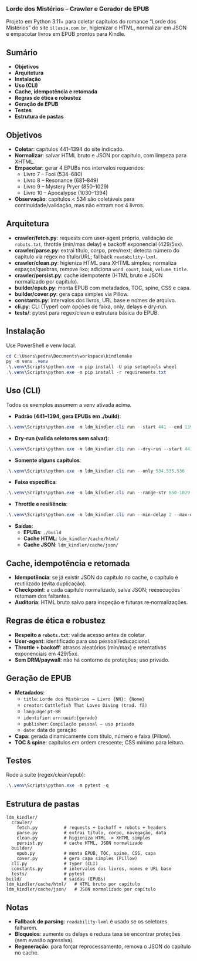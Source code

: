 ### Lorde dos Mistérios – Crawler e Gerador de EPUB

Projeto em Python 3.11+ para coletar capítulos do romance “Lorde dos Mistérios” do site `illusia.com.br`, higienizar o HTML, normalizar em JSON e empacotar livros em EPUB prontos para Kindle.

## Sumário
- **Objetivos**
- **Arquitetura**
- **Instalação**
- **Uso (CLI)**
- **Cache, idempotência e retomada**
- **Regras de ética e robustez**
- **Geração de EPUB**
- **Testes**
- **Estrutura de pastas**

## Objetivos
- **Coletar**: capítulos 441–1394 do site indicado.
- **Normalizar**: salvar HTML bruto e JSON por capítulo, com limpeza para XHTML.
- **Empacotar**: gerar 4 EPUBs nos intervalos requeridos:
  - Livro 7 – Fool (534–680)
  - Livro 8 – Resonance (681–849)
  - Livro 9 – Mystery Pryer (850–1029)
  - Livro 10 – Apocalypse (1030–1394)
- **Observação**: capítulos < 534 são coletáveis para continuidade/validação, mas não entram nos 4 livros.

## Arquitetura
- **crawler/fetch.py**: requests com user‑agent próprio, validação de `robots.txt`, throttle (min/max delay) e backoff exponencial (429/5xx).
- **crawler/parse.py**: extrai título, corpo, prev/next; detecta número do capítulo via regex no título/URL; fallback `readability-lxml`.
- **crawler/clean.py**: higieniza HTML para XHTML simples; normaliza espaços/quebras, remove lixo; adiciona `word_count`, `book`, `volume_title`.
- **crawler/persist.py**: cache idempotente (HTML bruto e JSON normalizado por capítulo).
- **builder/epub.py**: monta EPUB com metadados, TOC, spine, CSS e capa.
- **builder/cover.py**: gera capa simples via Pillow.
- **constants.py**: intervalos dos livros, URL base e nomes de arquivo.
- **cli.py**: CLI (Typer) com opções de faixa, only, delays e dry‑run.
- **tests/**: pytest para regex/clean e estrutura básica do EPUB.

## Instalação
Use PowerShell e venv local.

```powershell
cd C:\Users\pedra\Documents\workspace\kindlemake
py -m venv .venv
.\.venv\Scripts\python.exe -m pip install -U pip setuptools wheel
.\.venv\Scripts\python.exe -m pip install -r requirements.txt
```

## Uso (CLI)
Todos os exemplos assumem a venv ativada acima.

- **Padrão (441–1394, gera EPUBs em ./build)**:
```powershell
.\.venv\Scripts\python.exe -m ldm_kindler.cli run --start 441 --end 1394 --out .\build
```

- **Dry‑run (valida seletores sem salvar)**:
```powershell
.\.venv\Scripts\python.exe -m ldm_kindler.cli run --dry-run --start 441 --end 450
```

- **Somente alguns capítulos**:
```powershell
.\.venv\Scripts\python.exe -m ldm_kindler.cli run --only 534,535,536
```

- **Faixa específica**:
```powershell
.\.venv\Scripts\python.exe -m ldm_kindler.cli run --range-str 850-1029
```

- **Throttle e resiliência**:
```powershell
.\.venv\Scripts\python.exe -m ldm_kindler.cli run --min-delay 2 --max-delay 5 --max-retries 4
```

- **Saídas**:
  - **EPUBs**: `./build`
  - **Cache HTML**: `ldm_kindler/cache/html/`
  - **Cache JSON**: `ldm_kindler/cache/json/`

## Cache, idempotência e retomada
- **Idempotência**: se já existir JSON do capítulo no cache, o capítulo é reutilizado (evita duplicação).
- **Checkpoint**: a cada capítulo normalizado, salva JSON; reexecuções retomam dos faltantes.
- **Auditoria**: HTML bruto salvo para inspeção e futuras re‑normalizações.

## Regras de ética e robustez
- **Respeito a `robots.txt`**: valida acesso antes de coletar.
- **User‑agent**: identificado para uso pessoal/educacional.
- **Throttle + backoff**: atrasos aleatórios (min/max) e retentativas exponenciais em 429/5xx.
- **Sem DRM/paywall**: não há contorno de proteções; uso privado.

## Geração de EPUB
- **Metadados**:
  - `title`: `Lorde dos Mistérios – Livro {NN}: {Nome}`
  - `creator`: `Cuttlefish That Loves Diving (trad. fã)`
  - `language`: `pt-BR`
  - `identifier`: `urn:uuid:{gerado}`
  - `publisher`: `Compilação pessoal – uso privado`
  - `date`: data de geração
- **Capa**: gerada dinamicamente com título, número e faixa (Pillow).
- **TOC & spine**: capítulos em ordem crescente; CSS mínimo para leitura.

## Testes
Rode a suíte (regex/clean/epub):
```powershell
.\.venv\Scripts\python.exe -m pytest -q
```

## Estrutura de pastas
```
ldm_kindler/
  crawler/
    fetch.py          # requests + backoff + robots + headers
    parse.py          # extrai título, corpo, navegação, data
    clean.py          # higieniza HTML -> XHTML simples
    persist.py        # cache HTML, JSON normalizado
  builder/
    epub.py           # monta EPUB, TOC, spine, CSS, capa
    cover.py          # gera capa simples (Pillow)
  cli.py              # Typer (CLI)
  constants.py        # intervalos dos livros, nomes e URL base
  tests/              # pytest
build/                # saídas (EPUBs)
ldm_kindler/cache/html/   # HTML bruto por capítulo
ldm_kindler/cache/json/   # JSON normalizado por capítulo
```

## Notas
- **Fallback de parsing**: `readability-lxml` é usado se os seletores falharem.
- **Bloqueios**: aumente os delays e reduza taxa se encontrar proteções (sem evasão agressiva).
- **Regeneração**: para forçar reprocessamento, remova o JSON do capítulo no cache.

